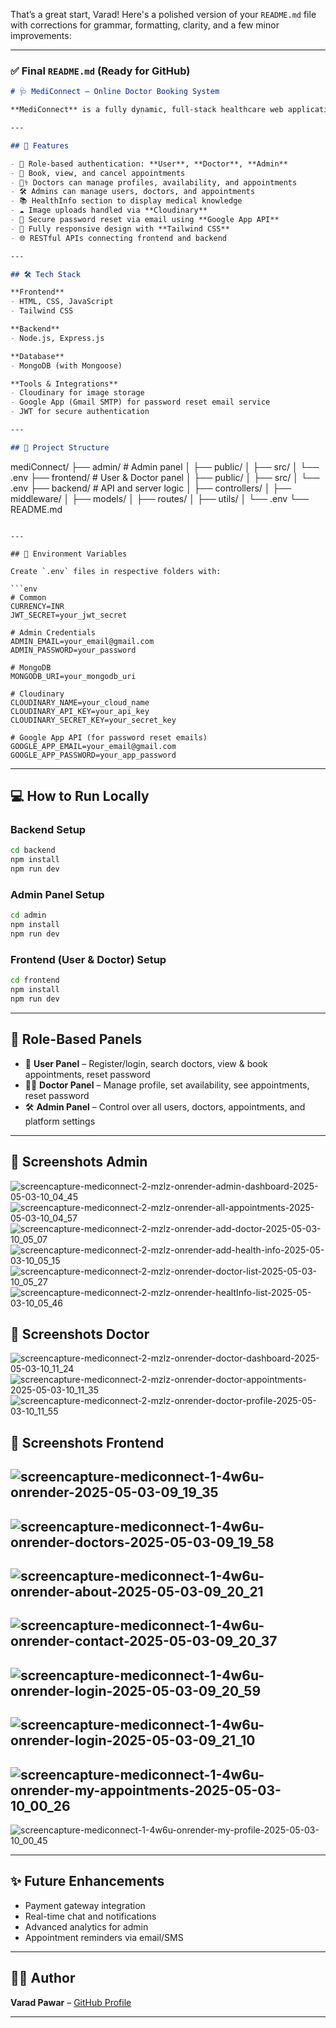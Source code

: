 That’s a great start, Varad! Here's a polished version of your `README.md` file with corrections for grammar, formatting, clarity, and a few minor improvements:

---

### ✅ Final `README.md` (Ready for GitHub)

```markdown
# 🩺 MediConnect – Online Doctor Booking System

**MediConnect** is a fully dynamic, full-stack healthcare web application that allows users to book appointments with doctors based on specialization. The platform includes role-based access for **Users**, **Doctors**, and **Admins**, along with cloud-based image handling, health information, and password reset functionality.

---

## 🚀 Features

- 🔐 Role-based authentication: **User**, **Doctor**, **Admin**
- 📅 Book, view, and cancel appointments
- 🧑‍⚕️ Doctors can manage profiles, availability, and appointments
- 🛠️ Admins can manage users, doctors, and appointments
- 📚 HealthInfo section to display medical knowledge
- ☁️ Image uploads handled via **Cloudinary**
- 🔑 Secure password reset via email using **Google App API**
- 📱 Fully responsive design with **Tailwind CSS**
- 🌐 RESTful APIs connecting frontend and backend

---

## 🛠️ Tech Stack

**Frontend**
- HTML, CSS, JavaScript
- Tailwind CSS

**Backend**
- Node.js, Express.js

**Database**
- MongoDB (with Mongoose)

**Tools & Integrations**
- Cloudinary for image storage
- Google App (Gmail SMTP) for password reset email service
- JWT for secure authentication

---

## 📂 Project Structure

```

mediConnect/
├── admin/ # Admin panel
│ ├── public/
│ ├── src/
│ └── .env
├── frontend/ # User & Doctor panel
│ ├── public/
│ ├── src/
│ └── .env
├── backend/ # API and server logic
│ ├── controllers/
│ ├── middleware/
│ ├── models/
│ ├── routes/
│ ├── utils/
│ └── .env
└── README.md

````

---

## 🔑 Environment Variables

Create `.env` files in respective folders with:

```env
# Common
CURRENCY=INR
JWT_SECRET=your_jwt_secret

# Admin Credentials
ADMIN_EMAIL=your_email@gmail.com
ADMIN_PASSWORD=your_password

# MongoDB
MONGODB_URI=your_mongodb_uri

# Cloudinary
CLOUDINARY_NAME=your_cloud_name
CLOUDINARY_API_KEY=your_api_key
CLOUDINARY_SECRET_KEY=your_secret_key

# Google App API (for password reset emails)
GOOGLE_APP_EMAIL=your_email@gmail.com
GOOGLE_APP_PASSWORD=your_app_password
````

---

## 💻 How to Run Locally

### Backend Setup

```bash
cd backend
npm install
npm run dev
```

### Admin Panel Setup

```bash
cd admin
npm install
npm run dev
```

### Frontend (User & Doctor) Setup

```bash
cd frontend
npm install
npm run dev
```

---

## 👥 Role-Based Panels

* 👤 **User Panel** – Register/login, search doctors, view & book appointments, reset password
* 🧑‍⚕️ **Doctor Panel** – Manage profile, set availability, see appointments, reset password
* 🛠️ **Admin Panel** – Control over all users, doctors, appointments, and platform settings

---
## 📸 Screenshots Admin
![screencapture-mediconnect-2-mzlz-onrender-admin-dashboard-2025-05-03-10_04_45](https://github.com/user-attachments/assets/54b6505d-2677-4689-8ca9-770f88578e27)
![screencapture-mediconnect-2-mzlz-onrender-all-appointments-2025-05-03-10_04_57](https://github.com/user-attachments/assets/b3093b13-94f4-40c6-8c0f-8cdc0c82f986)
![screencapture-mediconnect-2-mzlz-onrender-add-doctor-2025-05-03-10_05_07](https://github.com/user-attachments/assets/b5756bec-5139-40fc-a056-7851a932b37e)
![screencapture-mediconnect-2-mzlz-onrender-add-health-info-2025-05-03-10_05_15](https://github.com/user-attachments/assets/77ad71fa-a6a6-497c-b425-f6abe78aaba9)
![screencapture-mediconnect-2-mzlz-onrender-doctor-list-2025-05-03-10_05_27](https://github.com/user-attachments/assets/04cad2b4-d1e2-4d79-9dbc-ad30fe539422)
![screencapture-mediconnect-2-mzlz-onrender-healtInfo-list-2025-05-03-10_05_46](https://github.com/user-attachments/assets/f38becff-4486-4e45-b3fa-7365fb613b60)

## 📸 Screenshots Doctor
![screencapture-mediconnect-2-mzlz-onrender-doctor-dashboard-2025-05-03-10_11_24](https://github.com/user-attachments/assets/a405af21-170b-416f-b12c-01c89cf8a0ea)
![screencapture-mediconnect-2-mzlz-onrender-doctor-appointments-2025-05-03-10_11_35](https://github.com/user-attachments/assets/ed2e5874-b0ce-4406-b72c-382c93789e2c)
![screencapture-mediconnect-2-mzlz-onrender-doctor-profile-2025-05-03-10_11_55](https://github.com/user-attachments/assets/70c22257-090a-499e-9fff-40b377820220)




## 📸 Screenshots Frontend
![screencapture-mediconnect-1-4w6u-onrender-2025-05-03-09_19_35](https://github.com/user-attachments/assets/9cf91b29-675c-4c08-9159-3f3cc9e043c5)
---
![screencapture-mediconnect-1-4w6u-onrender-doctors-2025-05-03-09_19_58](https://github.com/user-attachments/assets/5484b33d-601f-4920-a8ac-05edd9c5df84)
---
![screencapture-mediconnect-1-4w6u-onrender-about-2025-05-03-09_20_21](https://github.com/user-attachments/assets/34a7eb92-981c-4162-b107-a039a5ae59eb)
---
![screencapture-mediconnect-1-4w6u-onrender-contact-2025-05-03-09_20_37](https://github.com/user-attachments/assets/cdeee9c8-3b9e-489a-9e88-525762a0ccb3)
---
![screencapture-mediconnect-1-4w6u-onrender-login-2025-05-03-09_20_59](https://github.com/user-attachments/assets/2d21c065-f4ab-40a1-8d9e-fb4acd6484be)
---
![screencapture-mediconnect-1-4w6u-onrender-login-2025-05-03-09_21_10](https://github.com/user-attachments/assets/12d112d0-cf41-4bd0-adb6-23bda0f4230f)
---
![screencapture-mediconnect-1-4w6u-onrender-my-appointments-2025-05-03-10_00_26](https://github.com/user-attachments/assets/4d839871-0ef1-433a-bdaf-44e4e995aecc)
---
![screencapture-mediconnect-1-4w6u-onrender-my-profile-2025-05-03-10_00_45](https://github.com/user-attachments/assets/9529f9dd-5692-42f2-a53a-6261461ae074)

---

## ✨ Future Enhancements

* Payment gateway integration
* Real-time chat and notifications
* Advanced analytics for admin
* Appointment reminders via email/SMS

---

## 🙋‍♂️ Author

**Varad Pawar** – [GitHub Profile](https://github.com/varad-pawar1)

---

